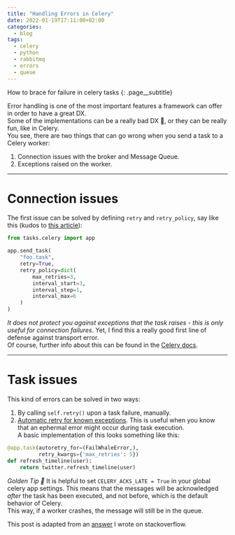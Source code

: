 ```yaml
---
title: "Handling Errors in Celery"
date: 2022-01-19T17:11:00+02:00
categories:
  - blog
tags:
  - celery
  - python
  - rabbitmq
  - errors
  - queue
---
```


How to brace for failure in celery tasks
{: .page__subtitle}

Error handling is one of the most important features a framework can offer in order to have a great DX.  
Some of the implementations can be a really bad DX 👀, or they can be really fun, like in Celery.  
You see, there are two things that can go wrong when you send a task to a Celery worker:

1. Connection issues with the broker and Message Queue.
2. Exceptions raised on the worker.

---

# Connection issues
The first issue can be solved by defining `retry` and `retry_policy`, say like this (kudos to [this article][autoretry]):
```python
from tasks.celery import app

app.send_task(
    "foo.task",
    retry=True,
    retry_policy=dict(
        max_retries=3,
        interval_start=3,
        interval_step=1,
        interval_max=6
    )
)
```

*It does not protect you against exceptions that the task raises - this is only useful for connection failures*. Yet, I find this a really good first line of defense against transport error.  
Of course, further info about this can be found in the [Celery docs][Celery docs].  

---

# Task issues

This kind of errors can be solved in two ways:
1. By calling `self.retry()` upon a task failure, manually.
2. [Automatic retry for known exceptions][Automatic retry for known exceptions]. This is useful when you know that an ephermal error might occur during task execution.  
A basic implementation of this looks something like this:
```python
@app.task(autoretry_for=(FailWhaleError,),
          retry_kwargs={'max_retries': 5})
def refresh_timeline(user):
    return twitter.refresh_timeline(user)
```

_Golden Tip 🎫_
It is helpful to set `CELERY_ACKS_LATE = True` in your global celery app settings.
This means that the messages will be acknowledged *after* the task has been executed, and not before, which is the default behavior of Celery.  
This way, if a worker crashes, the message will still be in the queue.

This post is adapted from an [answer][answer] I wrote on stackoverflow.

[Celery docs]: https://docs.celeryproject.org/en/latest/userguide/calling.html#retry-policy
[autoretry]: https://coderbook.com/@marcus/how-to-automatically-retry-failed-tasks-with-celery/
[Automatic retry for known exceptions]: https://docs.celeryproject.org/en/stable/userguide/tasks.html#Task.retry_backoff
[answer]: https://stackoverflow.com/a/70391418/938227